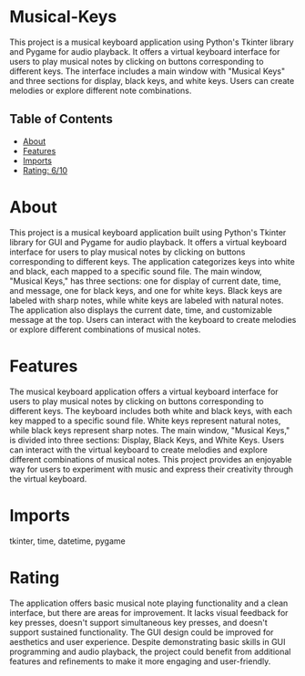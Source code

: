 # Musical-Keys

This project is a musical keyboard application using Python's Tkinter library and Pygame for audio playback. It offers a virtual keyboard interface for users to play musical notes by clicking on buttons corresponding to different keys. The interface includes a main window with "Musical Keys" and three sections for display, black keys, and white keys. Users can create melodies or explore different note combinations.

## Table of Contents

- [About](#about)
- [Features](#features)
- [Imports](#Imports)
- [Rating: 6/10](#Rating)

# About

This project is a musical keyboard application built using Python's Tkinter library for GUI and Pygame for audio playback. It offers a virtual keyboard interface for users to play musical notes by clicking on buttons corresponding to different keys. The application categorizes keys into white and black, each mapped to a specific sound file. The main window, "Musical Keys," has three sections: one for display of current date, time, and message, one for black keys, and one for white keys. Black keys are labeled with sharp notes, while white keys are labeled with natural notes. The application also displays the current date, time, and customizable message at the top. Users can interact with the keyboard to create melodies or explore different combinations of musical notes.

# Features

The musical keyboard application offers a virtual keyboard interface for users to play musical notes by clicking on buttons corresponding to different keys. The keyboard includes both white and black keys, with each key mapped to a specific sound file. White keys represent natural notes, while black keys represent sharp notes. The main window, "Musical Keys," is divided into three sections: Display, Black Keys, and White Keys. Users can interact with the virtual keyboard to create melodies and explore different combinations of musical notes. This project provides an enjoyable way for users to experiment with music and express their creativity through the virtual keyboard.

# Imports

tkinter, time, datetime, pygame

# Rating

The application offers basic musical note playing functionality and a clean interface, but there are areas for improvement. It lacks visual feedback for key presses, doesn't support simultaneous key presses, and doesn't support sustained functionality. The GUI design could be improved for aesthetics and user experience. Despite demonstrating basic skills in GUI programming and audio playback, the project could benefit from additional features and refinements to make it more engaging and user-friendly.
